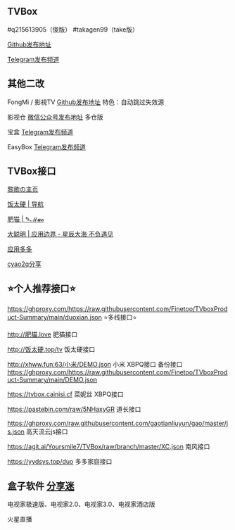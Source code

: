 ## TVBox

#q215613905（俊版）  #takagen99（take版） 

[Github发布地址](https://github.com/o0HalfLife0o/TVBoxOSC/releases)

[Telegram发布频道](https://t.me/TVBoxOSC)

## 其他二改

FongMi / 影視TV [Github发布地址](https://github.com/FongMi/TV)   特色：自动跳过失效源

影视仓 [微信公众号发布地址](https://mp.weixin.qq.com/mp/appmsgalbum?__biz=MzkwNTQwODA0MQ==&action=getalbum&album_id=2667215782833258504&scene=173&from_msgid=2247484180&from_itemidx=2&count=3&nolastread=1#wechat_redirect)   多仓版

宝盒 [Telegram发布频道](https://t.me/bh_tvbox)

EasyBox [Telegram发布频道](https://t.me/EasyBoxUpdate)

## TVBox接口

[黎歌の主页](https://www.lige.fit)

[饭太硬 | 导航](http://饭太硬.top)

[肥猫 | ✎ℳ𝓪𝓸](https://肥猫.love)

[大聪明 | 应用边界 - 星辰大海 不负遇见](https://yydsys.top)

[应用多多](https://xduo.app/box/)

[cyao2q分享](https://github.com/cyao2q/files)

## ⭐个人推荐接口⭐

https://ghproxy.com/https://raw.githubusercontent.com/Finetoo/TVboxProduct-Summary/main/duoxian.json  ⭐多线接口⭐

http://肥猫.love  肥猫接口

http://饭太硬.top/tv  饭太硬接口

http://xhww.fun:63/小米/DEMO.json  小米 XBPQ接口  备份接口 https://ghproxy.com/https://raw.githubusercontent.com/Finetoo/TVboxProduct-Summary/main/DEMO.json

https://tvbox.cainisi.cf  菜妮丝 XBPQ接口

https://pastebin.com/raw/5NHaxyGR  道长接口

https://ghproxy.com/raw.githubusercontent.com/gaotianliuyun/gao/master/js.json  高天流云js接口

https://agit.ai/Yoursmile7/TVBox/raw/branch/master/XC.json  南风接口

https://yydsys.top/duo  多多家庭接口

## 盒子软件 [分享迷](https://www.fenxm.com)

电视家极速版、电视家2.0、电视家3.0、电视家酒店版

火星直播
